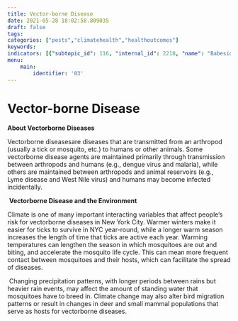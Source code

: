```yaml
---
title: Vector-borne Disease
date: 2021-05-28 18:02:58.809035
draft: false
tags: 
categories: ["pests","climatehealth","healthoutcomes"]
keywords: 
indicators: [{"subtopic_id": 116, "internal_id": 2218, "name": "Babesiosis", "URL": "https://a816-dohbesp.nyc.gov/IndicatorPublic/VisualizationData.aspx?id=2218,719b87,116,Summarize"}, {"subtopic_id": 116, "internal_id": 2340, "name": "West Nile virus", "URL": "https://a816-dohbesp.nyc.gov/IndicatorPublic/VisualizationData.aspx?id=2340,719b87,116,Summarize"}]
menu:
    main:
        identifier: '03'
---
```

# Vector-borne Disease
**About Vectorborne Diseases** 


Vectorborne diseasesare diseases that are transmitted from an arthropod (usually a tick or mosquito, etc.) to humans or other animals. Some vectorborne disease agents are maintained primarily through transmission between arthropods and humans (e.g., dengue virus and malaria), while others are maintained between arthropods and animal reservoirs (e.g., Lyme disease and West Nile virus) and humans may become infected incidentally.


 **Vectorborne Disease and the Environment**


Climate is one of many important interacting variables that affect people’s risk for vectorborne diseases in New York City. Warmer winters make it easier for ticks to survive in NYC year-round, while a longer warm season increases the length of time that ticks are active each year. Warming temperatures can lengthen the season in which mosquitoes are out and biting, and accelerate the mosquito life cycle. This can mean more frequent contact between mosquitoes and their hosts, which can facilitate the spread of diseases.


 Changing precipitation patterns, with longer periods between rains but heavier rain events, may affect the amount of standing water that mosquitoes have to breed in. Climate change may also alter bird migration patterns or result in changes in deer and small mammal populations that serve as hosts for vectorborne diseases.


 


